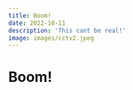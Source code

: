 ```yaml
---
title: Boom!
date: 2022-10-11
description: 'This cant be real!'
image: images/cctv2.jpeg
---
```


# Boom!
